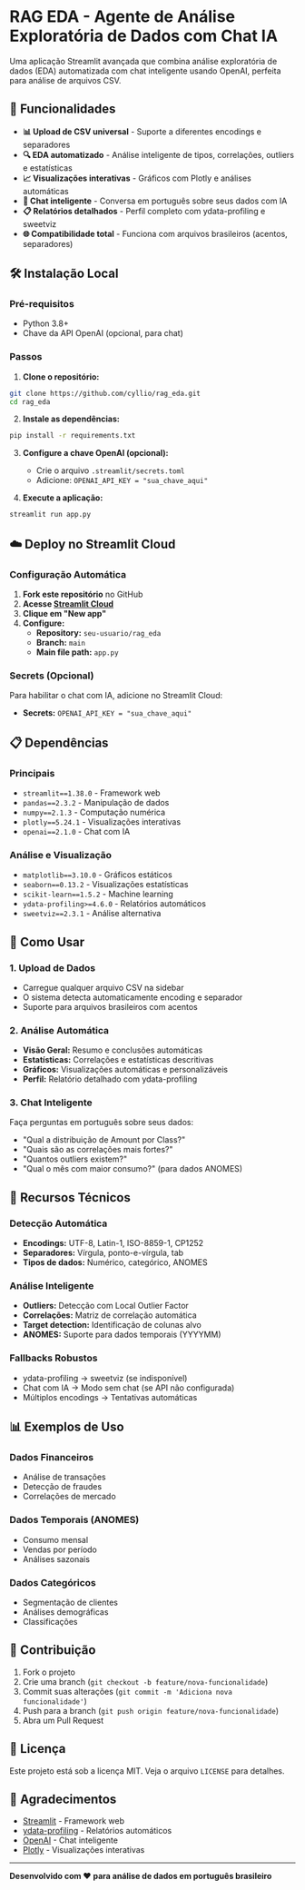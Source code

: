 # RAG EDA - Agente de Análise Exploratória de Dados com Chat IA

Uma aplicação Streamlit avançada que combina análise exploratória de dados (EDA) automatizada com chat inteligente usando OpenAI, perfeita para análise de arquivos CSV.

## 🚀 Funcionalidades

- **📊 Upload de CSV universal** - Suporte a diferentes encodings e separadores
- **🔍 EDA automatizado** - Análise inteligente de tipos, correlações, outliers e estatísticas
- **📈 Visualizações interativas** - Gráficos com Plotly e análises automáticas
- **🤖 Chat inteligente** - Conversa em português sobre seus dados com IA
- **📋 Relatórios detalhados** - Perfil completo com ydata-profiling e sweetviz
- **🌐 Compatibilidade total** - Funciona com arquivos brasileiros (acentos, separadores)

## 🛠️ Instalação Local

### Pré-requisitos
- Python 3.8+
- Chave da API OpenAI (opcional, para chat)

### Passos

1. **Clone o repositório:**
```bash
git clone https://github.com/cyllio/rag_eda.git
cd rag_eda
```

2. **Instale as dependências:**
```bash
pip install -r requirements.txt
```

3. **Configure a chave OpenAI (opcional):**
   - Crie o arquivo `.streamlit/secrets.toml`
   - Adicione: `OPENAI_API_KEY = "sua_chave_aqui"`

4. **Execute a aplicação:**
```bash
streamlit run app.py
```

## ☁️ Deploy no Streamlit Cloud

### Configuração Automática

1. **Fork este repositório** no GitHub
2. **Acesse [Streamlit Cloud](https://share.streamlit.io/)**
3. **Clique em "New app"**
4. **Configure:**
   - **Repository:** `seu-usuario/rag_eda`
   - **Branch:** `main`
   - **Main file path:** `app.py`

### Secrets (Opcional)

Para habilitar o chat com IA, adicione no Streamlit Cloud:
- **Secrets:** `OPENAI_API_KEY = "sua_chave_aqui"`

## 📋 Dependências

### Principais
- `streamlit==1.38.0` - Framework web
- `pandas==2.3.2` - Manipulação de dados
- `numpy==2.1.3` - Computação numérica
- `plotly==5.24.1` - Visualizações interativas
- `openai==2.1.0` - Chat com IA

### Análise e Visualização
- `matplotlib==3.10.0` - Gráficos estáticos
- `seaborn==0.13.2` - Visualizações estatísticas
- `scikit-learn==1.5.2` - Machine learning
- `ydata-profiling>=4.6.0` - Relatórios automáticos
- `sweetviz==2.3.1` - Análise alternativa

## 🎯 Como Usar

### 1. Upload de Dados
- Carregue qualquer arquivo CSV na sidebar
- O sistema detecta automaticamente encoding e separador
- Suporte para arquivos brasileiros com acentos

### 2. Análise Automática
- **Visão Geral:** Resumo e conclusões automáticas
- **Estatísticas:** Correlações e estatísticas descritivas
- **Gráficos:** Visualizações automáticas e personalizáveis
- **Perfil:** Relatório detalhado com ydata-profiling

### 3. Chat Inteligente
Faça perguntas em português sobre seus dados:
- "Qual a distribuição de Amount por Class?"
- "Quais são as correlações mais fortes?"
- "Quantos outliers existem?"
- "Qual o mês com maior consumo?" (para dados ANOMES)

## 🔧 Recursos Técnicos

### Detecção Automática
- **Encodings:** UTF-8, Latin-1, ISO-8859-1, CP1252
- **Separadores:** Vírgula, ponto-e-vírgula, tab
- **Tipos de dados:** Numérico, categórico, ANOMES

### Análise Inteligente
- **Outliers:** Detecção com Local Outlier Factor
- **Correlações:** Matriz de correlação automática
- **Target detection:** Identificação de colunas alvo
- **ANOMES:** Suporte para dados temporais (YYYYMM)

### Fallbacks Robustos
- ydata-profiling → sweetviz (se indisponível)
- Chat com IA → Modo sem chat (se API não configurada)
- Múltiplos encodings → Tentativas automáticas

## 📊 Exemplos de Uso

### Dados Financeiros
- Análise de transações
- Detecção de fraudes
- Correlações de mercado

### Dados Temporais (ANOMES)
- Consumo mensal
- Vendas por período
- Análises sazonais

### Dados Categóricos
- Segmentação de clientes
- Análises demográficas
- Classificações

## 🤝 Contribuição

1. Fork o projeto
2. Crie uma branch (`git checkout -b feature/nova-funcionalidade`)
3. Commit suas alterações (`git commit -m 'Adiciona nova funcionalidade'`)
4. Push para a branch (`git push origin feature/nova-funcionalidade`)
5. Abra um Pull Request

## 📄 Licença

Este projeto está sob a licença MIT. Veja o arquivo `LICENSE` para detalhes.

## 🙏 Agradecimentos

- [Streamlit](https://streamlit.io/) - Framework web
- [ydata-profiling](https://github.com/ydataai/ydata-profiling) - Relatórios automáticos
- [OpenAI](https://openai.com/) - Chat inteligente
- [Plotly](https://plotly.com/) - Visualizações interativas

---

**Desenvolvido com ❤️ para análise de dados em português brasileiro**